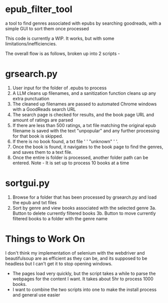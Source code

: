 # epub_filter_tool
a tool to find genres associated with epubs by searching goodreads, with a simple GUI to sort them once processed

This code is currently a WIP. It works, but with some limitations/inefficiencies. 

The overall flow is as follows, broken up into 2 scripts -

# grsearch.py
1. User input for the folder of .epubs to process
2. A LLM cleans up filenames, and a sanitization function cleans up any extra punctuation
3. The cleaned up filenames are passed to automated Chrome windows with a GoodReads search URL
4. The search page is checked for results, and the book page URL and amount of ratings are parsed
5. If there are less than 500 ratings, a txt file matching the original epub filename is saved with the text "unpopular" and any further processing for that book is skipped.
6. If there is no book found, a txt file '                                                                  ' "unknown" '                                                  '.
7. Once the book is found, it navigates to the book page to find the genres, and saves them to a text file.
8. Once the entire is folder is processed, another folder path can be entered.
   Note - It is set up to process 10 books at a time

# sortgui.py
1. Browse for a folder that has been processed by grsearch.py and load the epub and txt files
2. Sort by genre and view books associated with the selected genre
3a. Button to delete currently filtered books
3b. Button to move currently filtered books to a folder with the genre name

# Things to Work On
I don't think my implementation of selenium with the webdriver and beautifulsoup are as efficient as they can be, and its supposed to be headless but I can't get it to stop opening windows.
- The pages load very quickly, but the script takes a while to parse the webpages for the content I want. It takes about 5hr to process 1000 books.
- I want to combine the two scripts into one to make the install process and general use easier

